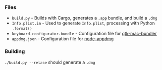 ### Files
- `build.py` - Builds with Cargo, generates a `.app` bundle, and build a `.dmg`
- `Info.plist.in` - Used to generate `Info.plist`, processing with Python `.format()`
- `keyboard-configurator.bundle` - Configuration file for [gtk-mac-bundler](https://gitlab.gnome.org/GNOME/gtk-mac-bundler)
- `appdmg.json` - Configuration file for [node-appdmg](https://github.com/LinusU/node-appdmg)

### Building
`./build.py --relase` should generate a `.dmg`
